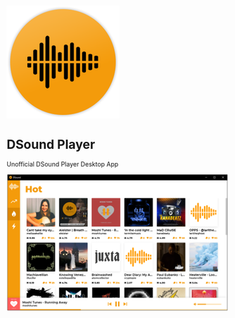 ![](/src/assets/img/icon.png)
# DSound Player
Unofficial DSound Player Desktop App

![](/src/assets/img/screenshot.png)

